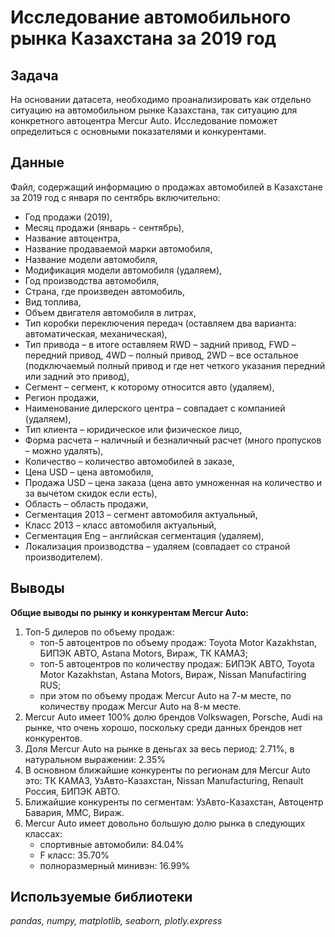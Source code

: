 # Исследование автомобильного рынка Казахстана за 2019 год

## Задача

На основании датасета, необходимо проанализировать как отдельно ситуацию на автомобильном рынке Казахстана, так ситуацию для конкретного автоцентра Mercur Auto. Исследование поможет определиться с основными показателями и конкурентами.

## Данные

Файл, содержащий информацию о продажах автомобилей в Казахстане за 2019 год с января по сентябрь включительно:   

- Год продажи (2019),
- Месяц продажи (январь - сентябрь),
- Название автоцентра,
- Название продаваемой марки автомобиля,
- Название модели автомобиля,
- Модификация модели автомобиля (удаляем),
- Год производства автомобиля,
- Страна, где произведен автомобиль,
- Вид топлива,
- Объем двигателя автомобиля в литрах,
- Тип коробки переключения передач (оставляем два варианта: автоматическая, механическая),
- Тип привода – в итоге оставляем RWD – задний привод, FWD – передний привод, 4WD – полный привод, 2WD – все остальное (подключаемый полный привод и где нет четкого указания передний или задний это привод),
- Сегмент – сегмент, к которому относится авто (удаляем),
- Регион продажи,
- Наименование дилерского центра – совпадает с компанией (удаляем),
- Тип клиента – юридическое или физическое лицо,
- Форма расчета – наличный и безналичный расчет (много пропусков – можно удалять),
- Количество – количество автомобилей в заказе,
- Цена USD – цена автомобиля,
- Продажа USD – цена заказа (цена авто умноженная на количество и за вычетом скидок если есть),
- Область – область продажи,
- Сегментация 2013 – сегмент автомобиля актуальный,
- Класс 2013 – класс автомобиля актуальный,
- Сегментация Eng – английская сегментация (удаляем),
- Локализация производства – удаляем (совпадает со страной производителем).

## Выводы

**Общие выводы по рынку и конкурентам Mercur Auto:**

1. Топ-5 дилеров по объему продаж:
    - топ-5 автоцентров по объему продаж: Toyota Motor Kazakhstan, БИПЭК АВТО, Astana Motors, Вираж, ТК КАМАЗ;
    - топ-5 автоцентров по количеству продаж: БИПЭК АВТО, Toyota Motor Kazakhstan, Astana Motors, Вираж, Nissan Manufactiring RUS;
    - при этом по объему продаж Mercur Auto на 7-м месте, по количеству продаж Mercur Auto на 8-м месте.
2. Mercur Auto имеет 100% долю брендов Volkswagen, Porsche, Audi на рынке, что очень хорошо, поскольку среди данных брендов нет конкурентов.
3. Доля Mercur Auto на рынке в деньгах за весь период: 2.71%, в натуральном выражении: 2.35%
4. В основном ближайшие конкуренты по регионам для Mercur Auto это: ТК КАМАЗ, УзАвто-Казахстан, Nissan Manufacturing, Renault Россия, БИПЭК АВТО.
5. Ближайшие конкуренты по сегментам: УзАвто-Казахстан, Автоцентр Бавария, MMC, Вираж.
6. Mercur Auto имеет довольно большую долю рынка в следующих классах:
    - спортивные автомобили: 84.04%
    - F класс: 35.70%
    - полноразмерный минивэн: 16.99%

## Используемые библиотеки
*pandas, numpy, matplotlib, seaborn, plotly.express*
